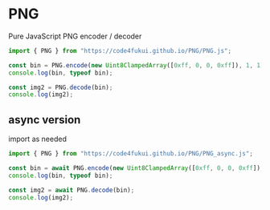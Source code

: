 # PNG

Pure JavaScript PNG encoder / decoder

```js
import { PNG } from "https://code4fukui.github.io/PNG/PNG.js";

const bin = PNG.encode(new Uint8ClampedArray([0xff, 0, 0, 0xff]), 1, 1);
console.log(bin, typeof bin);

const img2 = PNG.decode(bin);
console.log(img2);
```

## async version

import as needed
```js
import { PNG } from "https://code4fukui.github.io/PNG/PNG_async.js";

const bin = await PNG.encode(new Uint8ClampedArray([0xff, 0, 0, 0xff]), 1, 1);
console.log(bin, typeof bin);

const img2 = await PNG.decode(bin);
console.log(img2);
```
